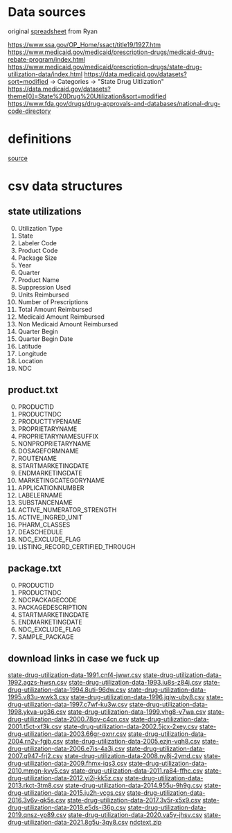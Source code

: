 # Data sources
original [spreadsheet](https://docs.google.com/spreadsheets/d/1wZhPLMCHKJvwOkP4juclhjFgqIY8fQFMemwKL2c64vk/edit#gid=0) from Ryan

https://www.ssa.gov/OP_Home/ssact/title19/1927.htm
https://www.medicaid.gov/medicaid/prescription-drugs/medicaid-drug-rebate-program/index.html
https://www.medicaid.gov/medicaid/prescription-drugs/state-drug-utilization-data/index.html
https://data.medicaid.gov/datasets?sort=modified -> Categories -> "State Drug Uitlization"
https://data.medicaid.gov/datasets?theme[0]=State%20Drug%20Utilization&sort=modified
https://www.fda.gov/drugs/drug-approvals-and-databases/national-drug-code-directory



# definitions
[source](https://www.fda.gov/drugs/drug-approvals-and-databases/ndc-product-file-definitions)

# csv data structures

## state utilizations
0. Utilization Type
1. State
2. Labeler Code
3. Product Code
4. Package Size
5. Year
6. Quarter
7. Product Name
8. Suppression Used
9. Units Reimbursed
10. Number of Prescriptions
11. Total Amount Reimbursed
12. Medicaid Amount Reimbursed
13. Non Medicaid Amount Reimbursed
14. Quarter Begin
15. Quarter Begin Date
16. Latitude
17. Longitude
18. Location
19. NDC


## product.txt
0. PRODUCTID
1. PRODUCTNDC
2. PRODUCTTYPENAME
3. PROPRIETARYNAME
4. PROPRIETARYNAMESUFFIX
5. NONPROPRIETARYNAME
6. DOSAGEFORMNAME
7. ROUTENAME
8. STARTMARKETINGDATE
9. ENDMARKETINGDATE
10. MARKETINGCATEGORYNAME
11. APPLICATIONNUMBER
12. LABELERNAME
13. SUBSTANCENAME
14. ACTIVE_NUMERATOR_STRENGTH
15. ACTIVE_INGRED_UNIT
16. PHARM_CLASSES
17. DEASCHEDULE
18. NDC_EXCLUDE_FLAG
19. LISTING_RECORD_CERTIFIED_THROUGH


## package.txt
0. PRODUCTID
1. PRODUCTNDC
2. NDCPACKAGECODE
3. PACKAGEDESCRIPTION
4. STARTMARKETINGDATE
5. ENDMARKETINGDATE
6. NDC_EXCLUDE_FLAG
7. SAMPLE_PACKAGE


## download links in case we fuck up
[state-drug-utilization-data-1991.cnf4-jwwr.csv](https://download.medicaid.gov/data/state-drug-utilization-data-1991.cnf4-jwwr.csv)
[state-drug-utilization-data-1992.agzs-hwsn.csv](https://download.medicaid.gov/data/state-drug-utilization-data-1992.agzs-hwsn.csv)
[state-drug-utilization-data-1993.iu8s-z84j.csv](https://download.medicaid.gov/data/state-drug-utilization-data-1993.iu8s-z84j.csv)
[state-drug-utilization-data-1994.8uti-96dw.csv](https://download.medicaid.gov/data/state-drug-utilization-data-1994.8uti-96dw.csv)
[state-drug-utilization-data-1995.v83u-wwk3.csv](https://download.medicaid.gov/data/state-drug-utilization-data-1995.v83u-wwk3.csv)
[state-drug-utilization-data-1996.jqjw-uby8.csv](https://download.medicaid.gov/data/state-drug-utilization-data-1996.jqjw-uby8.csv)
[state-drug-utilization-data-1997.c7wf-ku3w.csv](https://download.medicaid.gov/data/state-drug-utilization-data-1997.c7wf-ku3w.csv)
[state-drug-utilization-data-1998.ykva-ug36.csv](https://download.medicaid.gov/data/state-drug-utilization-data-1998.ykva-ug36.csv)
[state-drug-utilization-data-1999.vhg8-v7wa.csv](https://download.medicaid.gov/data/state-drug-utilization-data-1999.vhg8-v7wa.csv)
[state-drug-utilization-data-2000.78qv-c4cn.csv](https://download.medicaid.gov/data/state-drug-utilization-data-2000.78qv-c4cn.csv)
[state-drug-utilization-data-2001.t5ct-xf3k.csv](https://download.medicaid.gov/data/state-drug-utilization-data-2001.t5ct-xf3k.csv)
[state-drug-utilization-data-2002.5jcx-2xey.csv](https://download.medicaid.gov/data/state-drug-utilization-data-2002.5jcx-2xey.csv)
[state-drug-utilization-data-2003.66gr-qxnr.csv](https://download.medicaid.gov/data/state-drug-utilization-data-2003.66gr-qxnr.csv)
[state-drug-utilization-data-2004.rn2y-fgjb.csv](https://download.medicaid.gov/data/state-drug-utilization-data-2004.rn2y-fgjb.csv)
[state-drug-utilization-data-2005.ezjn-vqh8.csv](https://download.medicaid.gov/data/state-drug-utilization-data-2005.ezjn-vqh8.csv)
[state-drug-utilization-data-2006.e7is-4a3j.csv](https://download.medicaid.gov/data/state-drug-utilization-data-2006.e7is-4a3j.csv)
[state-drug-utilization-data-2007.q947-frj2.csv](https://download.medicaid.gov/data/state-drug-utilization-data-2007.q947-frj2.csv)
[state-drug-utilization-data-2008.ny8j-2ymd.csv](https://download.medicaid.gov/data/state-drug-utilization-data-2008.ny8j-2ymd.csv)
[state-drug-utilization-data-2009.fhmx-iqs3.csv](https://download.medicaid.gov/data/state-drug-utilization-data-2009.fhmx-iqs3.csv)
[state-drug-utilization-data-2010.mmgn-kvy5.csv](https://download.medicaid.gov/data/state-drug-utilization-data-2010.mmgn-kvy5.csv)
[state-drug-utilization-data-2011.ra84-ffhc.csv](https://download.medicaid.gov/data/state-drug-utilization-data-2011.ra84-ffhc.csv)
[state-drug-utilization-data-2012.yi2j-kk5z.csv](https://download.medicaid.gov/data/state-drug-utilization-data-2012.yi2j-kk5z.csv)
[state-drug-utilization-data-2013.rkct-3tm8.csv](https://download.medicaid.gov/data/state-drug-utilization-data-2013.rkct-3tm8.csv)
[state-drug-utilization-data-2014.955u-9h9g.csv](https://download.medicaid.gov/data/state-drug-utilization-data-2014.955u-9h9g.csv)
[state-drug-utilization-data-2015.ju2h-vcgs.csv](https://download.medicaid.gov/data/state-drug-utilization-data-2015.ju2h-vcgs.csv)
[state-drug-utilization-data-2016.3v6v-qk5s.csv](https://download.medicaid.gov/data/state-drug-utilization-data-2016.3v6v-qk5s.csv)
[state-drug-utilization-data-2017.3v5r-x5x9.csv](https://download.medicaid.gov/data/state-drug-utilization-data-2017.3v5r-x5x9.csv)
[state-drug-utilization-data-2018.e5ds-i36p.csv](https://download.medicaid.gov/data/state-drug-utilization-data-2018.e5ds-i36p.csv)
[state-drug-utilization-data-2019.qnsz-yp89.csv](https://download.medicaid.gov/data/state-drug-utilization-data-2019.qnsz-yp89.csv)
[state-drug-utilization-data-2020.va5y-jhsv.csv](https://download.medicaid.gov/data/state-drug-utilization-data-2020.va5y-jhsv.csv)
[state-drug-utilization-data-2021.8g5u-3qy8.csv](https://download.medicaid.gov/data/state-drug-utilization-data-2021.8g5u-3qy8.csv)
[ndctext.zip](https://www.accessdata.fda.gov/cder/ndctext.zip)

